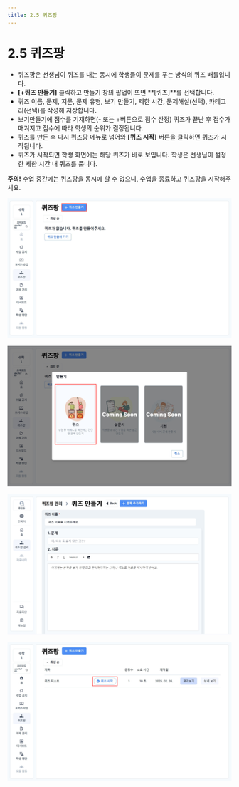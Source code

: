 ```yaml
---
title: 2.5 퀴즈팡
---
```

# 2.5 퀴즈팡

* 퀴즈팡은 선생님이 퀴즈를 내는 동시에 학생들이 문제를 푸는 방식의 퀴즈 배틀입니다. 
* **\[+퀴즈 만들기]** 클릭하고 만들기 창의 팝업이 뜨면 **\[퀴즈]**를 선택합니다.
* 퀴즈 이름, 문제, 지문, 문제 유형, 보기 만들기, 제한 시간, 문제해설(선택), 카테고리(선택)를 작성해 저장합니다.
* 보기만들기에 점수를 기재하면(- 또는 +버튼으로 점수 산정) 퀴즈가 끝난 후 점수가 매겨지고 점수에 따라 학생의 순위가 결정됩니다. 
* 퀴즈를 만든 후 다시 퀴즈팡 메뉴로 넘어와 **\[퀴즈 시작]** 버튼을 클릭하면 퀴즈가 시작됩니다.
* 퀴즈가 시작되면 학생 화면에는 해당 퀴즈가 바로 보입니다. 학생은 선생님이 설정한 제한 시간 내 퀴즈를 풉니다. 

**주의!** 
수업 중간에는 퀴즈팡을 동시에 할 수 없으니, 수업을 종료하고 퀴즈팡을 시작해주세요.

![](/img/teacher_2-5_01.jpg)

![](/img/teacher_2-5_02.jpg)

![](/img/teacher_2-5_03.jpg)

![](/img/teacher_2-5_07.jpg)
